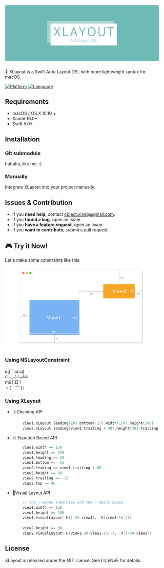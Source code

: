 # [![XLayout](https://github.com/HsiangHo/XLayout/blob/master/images/logo.png?raw=true)](#)
🐳 XLayout is a Swift Auto Layout DSL with more lightweight syntax for macOS.  
  
[![Platform](https://img.shields.io/badge/platform-macOS%20%7C%20OS%20X%2010.10%2B-orange.svg)](https://github.com/HsiangHo/XLayout)
[![Language](https://img.shields.io/badge/language-swift%205-red.svg)](https://github.com/HsiangHo/XLayout)

## Requirements

- macOS / OS X 10.10 +
- Xcode 10.0+
- Swift 5.0+

## Installation
### Git submodule
hahaha, like me. :)   

### Manually

Integrate XLayout into your project manually.

## Issues & Contribution

- If you **need help**, contact <object.xiang@gmail.com>.
- If you **found a bug**, open an issue.
- If you **have a feature request**, open an issue.
- If you **want to contribute**, submit a pull request.

## 🎮 Try it Now!

Let's make some constraints like this:   
[![DEMO](https://github.com/HsiangHo/XLayout/blob/master/images/demo.png?raw=true)](#)  

### Using NSLayoutConstraint
 щ(｀ω´щ)  
 (╯-_-)╯~╩╩  
 m9(`Д´)   
 ヽ(｀⌒´)ﾉ  
 
### Using XLayout

- 🖇Chaining API  
```swift
        view1.xLayout.leading(20).bottom(-15).width(150).height(100)
        view2.xLayout.leading(view1.trailing + 80).height(30).trailing(-15).top(40)
```
- ⚖️ Equation Based API  
```swift
        view1.width == 150
        view1.height == 100
        view1.leading == 20
        view1.bottom == -15
        view2.leading == view1.trailing + 80
        view2.height == 30
        view2.trailing == -15
        view2.top == 40
```

- 🎨Visual Layout API  
```swift
        // the | means superView and the - means space
        view1.width == 150
        view1.height == 100
        view1.visualLayout(.H(|-20-view1), .V(view1-15-|))

        view2.height == 30
        view2.visualLayout(.H(view1-80-view2-15-|), .V(|-40-view2))
```

## License

XLayout is released under the MIT license. See LICENSE for details.
